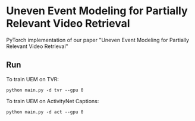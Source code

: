 # Uneven Event Modeling for Partially Relevant Video Retrieval
PyTorch implementation of our paper "Uneven Event Modeling for Partially Relevant Video Retrieval"

## Run

To train UEM on TVR:
```
python main.py -d tvr --gpu 0
```

To train UEM on ActivityNet Captions:
```
python main.py -d act --gpu 0
```
